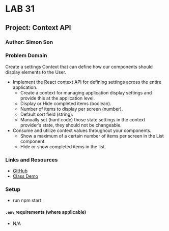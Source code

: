 # LAB 31

## Project: Context API

### Author: Simon Son

### Problem Domain

Create a settings Context that can define how our components should display elements to the User.

* Implement the React context API for defining settings across the entire application.
  * Create a context for managing application display settings and provide this at the application level.
  * Display or Hide completed items (boolean).
  * Number of items to display per screen (number).
  * Default sort field (string).
  * Manually set (hard code) those state settings in the context provider’s state, they should not be changeable.
* Consume and utilize context values throughout your components.
  * Show a maximum of a certain number of items per screen in the List component.
  * Hide or show completed items in the list.

### Links and Resources

* [GitHub](https://github.com/sson68x/todo-app/pull/1)
* [Class Demo](https://github.com/codefellows/seattle-javascript-401d47/tree/main/class-31)

### Setup

* run npm start

#### `.env` requirements (where applicable)

* N/A
